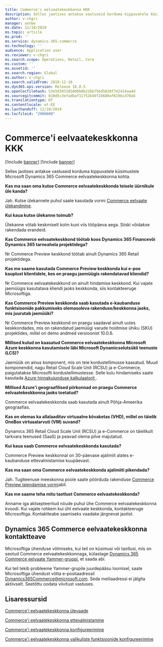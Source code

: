 ```yaml
---
title: Commerce'i eelvaatekeskkonna KKK
description: Selles jaotises antakse vastuseid korduma kippuvatele küsimustele Microsoft Dynamics 365 Commerce eelvaatekeskkonna kohta.
author: v-chgri
manager: annbe
ms.date: 12/10/2019
ms.topic: article
ms.prod: ''
ms.service: dynamics-365-commerce
ms.technology: ''
audience: Application user
ms.reviewer: v-chgri
ms.search.scope: Operations, Retail, Core
ms.custom: ''
ms.assetid: ''
ms.search.region: Global
ms.author: v-chgri
ms.search.validFrom: 2019-12-10
ms.dyn365.ops.version: Release 10.0.5
ms.openlocfilehash: 53e593931850d6b8b22bb756d5828f742416aa4d
ms.sourcegitcommit: 610d5c3efadbaf11752b46f24680af619bcd70a6
ms.translationtype: HT
ms.contentlocale: et-EE
ms.lasthandoff: 12/10/2019
ms.locfileid: "2906089"
---
```

# <a name="commerce-preview-environment-faq"></a>Commerce'i eelvaatekeskkonna KKK

[!include [banner](includes/preview-banner.md)]
[!include [banner](includes/banner.md)]

Selles jaotises antakse vastuseid korduma kippuvatele küsimustele Microsoft Dynamics 365 Commerce eelvaatekeskkonna kohta.

**Kas ma saan oma kutse Commerce eelvaatekeskkonda teisele üürnikule üle kanda?**

Jah. Kutse ülekannete puhul saate kasutada vormi [Commerce eelvaate ülekandmine](https://aka.ms/Dynamics365CommercePreviewTransferForm).

**Kui kaua kutse ülekanne toimub?**

Ülekanne võtab keskmiselt kolm kuni viis tööpäeva aega. Siiski võidakse rakendada erandeid.

**Kas Commerce eelvaatekeskkond töötab koos Dynamics 365 Financevõi Dynamics 365 tarneahela projektidega?**

Nr Commerce Preview keskkond töötab ainult Dynamics 365 Retail projektidega.

**Kas me saame kasutada Commerce Preview keskkonda kui e-poe kauplust klientidele, kes on praegu jaemüügis rakendatavad kliendid?**

Nr Commerce eelvaatekeskkond on ainult hindamise keskkond. Kui vajate jaemüügis kasutatava kliendi jaoks keskkonda, siis kontakteeruge Microsoftiga.

**Kas Commerce Preview keskkonda saab kasutada e-kaubanduse funktsioonide pakkumiseks olemasoleva rakenduse/keskkonna jaoks, mis juurutab jaemüüki?**

Nr Commerce Preview keskkond on praegu saadaval ainult uutes keskkondades, mis on rakendatud jaemüügi varude hoidmise ühiku (SKU) projektides, millel on demo andmed versioonist 10.0.6.

**Millised kulud on kaasatud Commerce eelvaatekeskkonna Microsoft Azure keskkonna kasutamisele läbi Microsoft Dynamicselutsükli teenuste (LCS)?**

Jaemüük on ainus komponent, mis on teie kordustellimusse kaasatud. Muud komponendid, nagu Retail Cloud Scale Unit (RCSU) ja e-Commerce, paigutatakse Microsofti kordustellimustesse. Selle kulu hindamiseks saate kasutada [Azure hinnakujunduse kalkulaatorit ](https://azure.microsoft.com/pricing/calculator/).

**Millised Azure'i geograafilised piirkonnad on praegu Commerce eelvaatekeskkonna jaoks toetatud?**

Commerce eelvaatekeskkonda saab kasutada ainult Põhja-Ameerika geograafias.

**Kas on olemas ka allalaaditav virtuaalne kõvaketas (VHD), millel on täielik OneBox virtuaalarvuti (VM) suvand?**

Dynamics 365 Retail Cloud Scale Unit (RCSU) ja e-Commerce on täielikult tarkvara teenused (SaaS) ja peavad olema pilve majutatud.

**Kui kaua saab Commerce eelvaatekeskkonda kasutada?**

Commerce Preview keskkonnal on 30-päevase ajalimiit alates e-kaubanduse ettevalmistamise kuupäevast.

**Kas ma saan oma Commerce eelvaatekeskkonda ajalimiiti pikendada?**

Jah. Tugiteenuse meeskonna poole saate pöörduda rakenduse [Commerce Preview laiendamise vormi](https://aka.ms/Dynamics365CommercePreviewExtensionForm)abil.

**Kas me saame teha mitu taotlust Commerce eelvaatekeskkonda?**

Anname iga aktsepteeritud nõude puhul ühe Commerce eelvaatekeskkonna kvoodi. Kui vajate rohkem kui üht eelvaate keskkonda, kontakteeruge Microsoftiga. Kontaktteabe saamiseks vaadake järgnevat jaotist.

## <a name="dynamics-365-commerce-preview-environment-contact-information"></a>Dynamics 365 Commerce eelvaatekeskkonna kontaktteave

Microsoftiga ühenduse võtmiseks, kui teil on küsimusi või taotlusi, mis on seotud Commerce eelvaatekeskkonnaga, külastage [Dynamics 365 Commerce eelvaate Yammer-gruppi](https://aka.ms/Dynamics365CommercePreviewYammer), et saada abi.

Kui teil tekib probleeme Yammer-grupile juurdepääsu loomisel, saate Microsoftiga ühendust võtta e-postiaadressil <Dynamics365Commerce@microsoft.com>. Seda meiliaadressi ei jälgita aktiivselt. Seetõttu oodata viivitust vastuses.

## <a name="additional-resources"></a>Lisaressursid

[Commerce'i eelvaatekeskkonna ülevaade](cpe-overview.md)

[Commerce'i eelvaatekeskkonna ettevalmistamine](provisioning-guide.md)

[Commerce'i eelvaatekeskkonna konfigureerimine](cpe-post-provisioning.md)

[Commerce'i eelvaatekeskkonna valikuliste funktsioonide konfigureerimine](cpe-optional-features.md)
